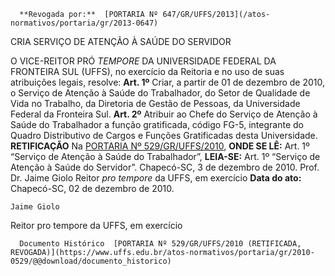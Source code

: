       **Revogada por:**  [PORTARIA Nº 647/GR/UFFS/2013](/atos-normativos/portaria/gr/2013-0647) 

   CRIA SERVIÇO DE ATENÇÃO À SAÚDE DO SERVIDOR  

 O VICE-REITOR PRÓ *TEMPORE*  DA UNIVERSIDADE FEDERAL DA FRONTEIRA SUL (UFFS), no exercício da Reitoria e no uso de suas atribuições legais, resolve:   **Art. 1º**  Criar, a partir de 01 de dezembro de 2010, o Serviço de Atenção à Saúde do Trabalhador, do Setor de Qualidade de Vida no Trabalho, da Diretoria de Gestão de Pessoas, da Universidade Federal da Fronteira Sul.   **Art. 2º**  Atribuir ao Chefe do Serviço de Atenção à Saúde do Trabalhador a função gratificada, código FG-5, integrante do Quadro Distributivo de Cargos e Funções Gratificadas desta Universidade.   **RETIFICAÇÃO**   Na [PORTARIA Nº 529/GR/UFFS/2010](https://www.uffs.edu.br/atos-normativos/portaria/gr/2010-0529),   **ONDE SE LÊ:** Art. 1º “Serviço de Atenção à Saúde do Trabalhador”,   **LEIA-SE:** Art. 1º “Serviço de Atenção à Saúde do Servidor”.   Chapecó-SC, 3 de dezembro de 2010.   Prof. Dr. Jaime Giolo Reitor *pro tempore*  da UFFS, em exercício      **Data do ato:** Chapecó-SC, 02 de dezembro de 2010.   
 

    Jaime Giolo   
 Reitor pro tempore da UFFS, em exercício 

      Documento Histórico  [PORTARIA Nº 529/GR/UFFS/2010 (RETIFICADA, REVOGADA)](https://www.uffs.edu.br/atos-normativos/portaria/gr/2010-0529/@@download/documento_historico)     
      